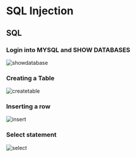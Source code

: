 # SQL Injection

## SQL

### Login into MYSQL and SHOW DATABASES

![showdatabase](https://user-images.githubusercontent.com/33444140/234027793-d1879e8f-f0b2-43ae-bf6b-75db9878fe32.png)

### Creating a Table

![createtable](https://user-images.githubusercontent.com/33444140/234028598-4482f0bb-66c2-4429-8e62-7451ca0b41cd.png)

### Inserting a row

![insert](https://user-images.githubusercontent.com/33444140/234028747-9d5b586e-62ae-4843-a5dc-ed23ee15614c.png)

### Select statement

![select](https://user-images.githubusercontent.com/33444140/234029106-53885bff-5e16-43d6-808c-a4fda1566641.png)
